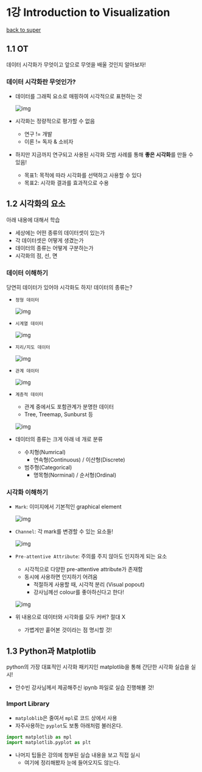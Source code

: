 # 1강 Introduction to Visualization

[back to super](https://github.com/jinmang2/boostcamp_ai_tech_2/tree/main/s-stage/data_viz)

## 1.1 OT
데이터 시각화가 무엇이고 앞으로 무엇을 배울 것인지 알아보자!

### 데이터 시각화란 무엇인가?
- 데이터를 그래픽 요소로 매핑하여 시각적으로 표현하는 것

  ![img](../../../assets/img/s-stage/viz_1_01.PNG)
- 시각화는 정량적으로 평가할 수 없음
    - 연구 != 개발
    - 이론 != 독자 & 소비자
- 하지만 지금까지 연구되고 사용된 시각화 모범 사례를 통해 **좋은 시각화**를 만들 수 있음!
    - 목표1: 목적에 따라 시각화를 선택하고 사용할 수 있다
    - 목표2: 시각화 결과를 효과적으로 수용

## 1.2 시각화의 요소
아래 내용에 대해서 학습
- 세상에는 어떤 종류의 데이터셋이 있는가
- 각 데이터셋은 어떻게 생겼는가
- 데이터의 종류는 어떻게 구분하는가
- 시각화의 점, 선, 면

### 데이터 이해하기
당연히 데이터가 있어야 시각화도 하지! 데이터의 종류는?

- `정형 데이터`

    ![img](../../../assets/img/s-stage/viz_1_03.PNG)

- `시계열 데이터`

    ![img](../../../assets/img/s-stage/viz_1_04.PNG)

- `지리/지도 데이터`

    ![img](../../../assets/img/s-stage/viz_1_05.PNG)

- `관계 데이터`

    ![img](../../../assets/img/s-stage/viz_1_06.PNG)

- `계층적 데이터`
    - 관계 중에서도 포함관계가 분명한 데이터
    - Tree, Treemap, Sunburst 등

    ![img](../../../assets/img/s-stage/viz_1_07.PNG)

- 데이터의 종류는 크게 아래 네 개로 분류
    - 수치형(Numrical)
        - 연속형(Continuous) / 이산형(Discrete)
    - 범주형(Categorical)
        - 명목형(Norminal) / 순서형(Ordinal)

### 시각화 이해하기

- `Mark`: 이미지에서 기본적인 graphical element

    ![img](../../../assets/img/s-stage/viz_1_08.PNG)

- `Channel`: 각 mark를 변경할 수 있는 요소들!

    ![img](../../../assets/img/s-stage/viz_1_09.PNG)

- `Pre-attentive Attribute`: 주의를 주지 않아도 인지하게 되는 요소
    - 시각적으로 다양한 pre-attentive attribute가 존재함
    - 동시에 사용하면 인지하기 어려움
        - 적절하게 사용할 때, 시각적 분리 (Visual popout)
        - 강사님께선 colour를 좋아하신다고 한다!

    ![img](../../../assets/img/s-stage/viz_1_10.PNG)

- 위 내용으로 데이터와 시각화를 모두 커버? 절대 X
    - 가볍게만 훝어본 것이라는 점 명시할 것!


## 1.3 Python과 Matplotlib
python의 가장 대표적인 시각화 패키지인 matplotlib을 통해 간단한 시각화 실습을 실시!

- 안수빈 강사님께서 제공해주신 ipynb 파일로 실습 진행해볼 것!

### Import Library
- `matploblib`은 줄여서 `mpl`로 코드 상에서 사용
- 자주사용하는 `pyplot`도 보통 아래처럼 불러온다.

```python
import matplotlib as mpl
import matplotlib.pyplot as plt
```

- 나머지 팁들은 강의에 첨부된 실습 내용을 보고 직접 실시
    - 여기에 정리해봤자 눈에 들어오지도 않는다.
